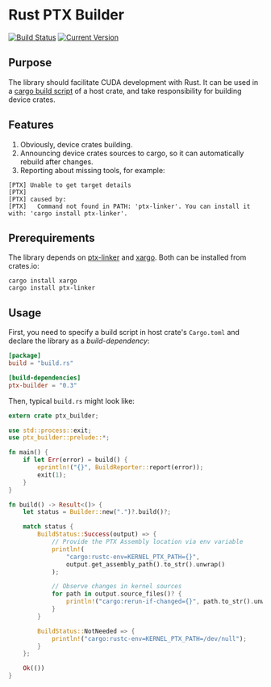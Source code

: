 # Rust PTX Builder
[![Build Status](https://travis-ci.org/denzp/rust-ptx-builder.svg?branch=master)](https://travis-ci.org/denzp/rust-ptx-builder)
[![Current Version](https://img.shields.io/crates/v/ptx-builder.svg)](https://crates.io/crates/ptx-builder)

## Purpose
The library should facilitate CUDA development with Rust.
It can be used in a [cargo build script](http://doc.crates.io/build-script.html) of a host crate, and take responsibility for building device crates.

## Features
1. Obviously, device crates building.
2. Announcing device crates sources to cargo, so it can automatically rebuild after changes.
3. Reporting about missing tools, for example:
```
[PTX] Unable to get target details
[PTX]
[PTX] caused by:
[PTX]   Command not found in PATH: 'ptx-linker'. You can install it with: 'cargo install ptx-linker'.
```

## Prerequirements
The library depends on [ptx-linker](https://crates.io/crates/ptx-linker) and [xargo](https://crates.io/crates/xargo).
Both can be installed from crates.io:
```
cargo install xargo
cargo install ptx-linker
```

## Usage
First, you need to specify a build script in host crate's `Cargo.toml` and declare the library as a *build-dependency*:
``` toml
[package]
build = "build.rs"

[build-dependencies]
ptx-builder = "0.3"
```

Then, typical `build.rs` might look like:
``` rust
extern crate ptx_builder;

use std::process::exit;
use ptx_builder::prelude::*;

fn main() {
    if let Err(error) = build() {
        eprintln!("{}", BuildReporter::report(error));
        exit(1);
    }
}

fn build() -> Result<()> {
    let status = Builder::new(".")?.build()?;

    match status {
        BuildStatus::Success(output) => {
            // Provide the PTX Assembly location via env variable
            println!(
                "cargo:rustc-env=KERNEL_PTX_PATH={}",
                output.get_assembly_path().to_str().unwrap()
            );

            // Observe changes in kernel sources
            for path in output.source_files()? {
                println!("cargo:rerun-if-changed={}", path.to_str().unwrap());
            }
        }

        BuildStatus::NotNeeded => {
            println!("cargo:rustc-env=KERNEL_PTX_PATH=/dev/null");
        }
    };

    Ok(())
}

```
